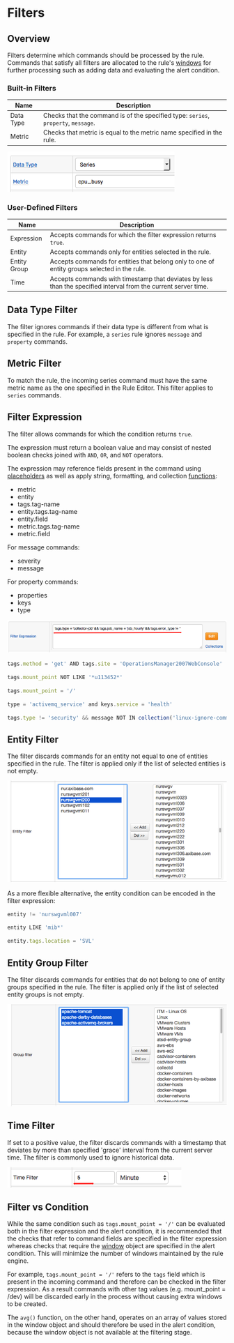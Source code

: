 # Filters

## Overview

Filters determine which commands should be processed by the rule. Commands that satisfy all filters are allocated to the rule's [windows](window.md) for further processing such as adding data and evaluating the alert condition.

### Built-in Filters

| **Name** | **Description** |
| --- | --- |
| Data Type | Checks that the command is of the specified type: `series`, `property`, `message`. |
| Metric | Checks that metric is equal to the metric name specified in the rule. |

![](images/filter-dt-metric.png)

### User-Defined Filters

| **Name** | **Description** |
| --- | --- |
| Expression | Accepts commands for which the filter expression  returns `true`. |
| Entity | Accepts commands only for entities selected in the rule. |
| Entity Group | Accepts commands for entities that belong only to one of entity groups selected in the rule. |
| Time | Accepts commands with timestamp that deviates by less than the specified interval from the current server time. |

## Data Type Filter

The filter ignores commands if their data type is different from what is specified in the rule.
For example, a `series` rule ignores `message` and `property` commands.

## Metric Filter

To match the rule, the incoming series command must have the same metric name as the one specified in the Rule Editor. This filter applies to `series` commands.

## Filter Expression

The filter allows commands for which the condition returns `true`.

The expression must return a boolean value and may consist of nested boolean checks joined with `AND`, `OR`, and `NOT` operators.

The expression may reference fields present in the command using [placeholders](placeholders.md) as well as apply string, formatting, and collection [functions](functions.md):

* metric
* entity
* tags.tag-name
* entity.tags.tag-name
* entity.field
* metric.tags.tag-name
* metric.field

For message commands:

* severity
* message

For property commands:

* properties
* keys
* type

![](images/filter-expression.png)

```javascript
tags.method = 'get' AND tags.site = 'OperationsManager2007WebConsole' 	
```

```javascript
tags.mount_point NOT LIKE '*u113452*'
```

```javascript
tags.mount_point = '/'
```

```javascript
type = 'activemq_service' and keys.service = 'health'
```

```javascript
tags.type != 'security' && message NOT IN collection('linux-ignore-commands')
```

## Entity Filter

The filter discards commands for an entity not equal to one of entities specified in the rule. The filter is applied only if the list of selected entities is not empty.

![](images/filter-entity.png)

As a more flexible alternative, the entity condition can be encoded in the filter expression:

```javascript
entity != 'nurswgvml007'
```

```javascript
entity LIKE 'mib*'
```

```javascript
entity.tags.location = 'SVL'
```

## Entity Group Filter

The filter discards commands for entities that do not belong to one of entity groups specified in the rule. The filter is applied only if the list of selected entity groups is not empty.

![](images/filter-entity-group.png)

## Time Filter

If set to a positive value, the filter discards commands with a timestamp that deviates by more than specified 'grace' interval from the current server time. The filter is commonly used to ignore historical data.

![](images/filter-time.png)

## Filter vs Condition

While the same condition such as `tags.mount_point = '/'` can be evaluated both in the filter expression and the alert condition, it is recommended that the checks that refer to command fields are specified in the filter expression whereas checks that require the [window](window.md) object are specified in the alert condition. This will minimize the number of windows maintained by the rule engine.

For example, `tags.mount_point = '/'` refers to the `tags` field which is present in the incoming command and therefore can be checked in the filter expression. As a result commands with other tag values (e.g. mount_point = /dev) will be discarded early in the process without causing extra windows to be created.

The `avg()` function, on the other hand, operates on an array of values stored in the window object and should therefore be used in the alert condition, because the window object is not available at the filtering stage.
